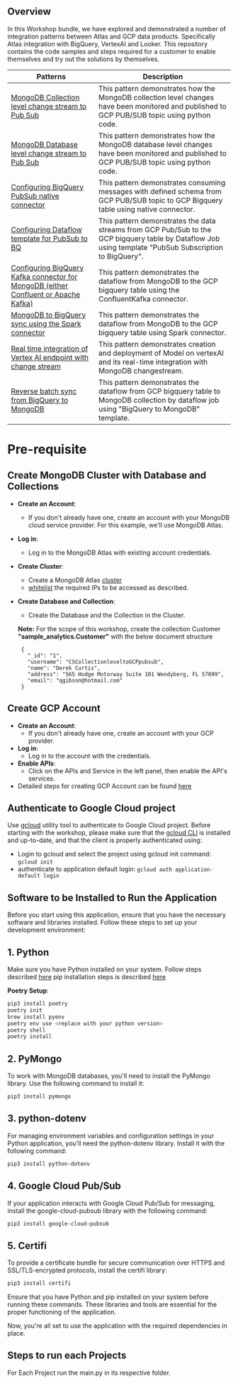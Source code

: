 ## Overview
   In this Workshop bundle, we have explored and demonstrated a number of integration patterns between Atlas and GCP data products. Specifically Atlas integration with BigQuery, VertexAI and Looker. This repository contains the code samples and steps required for a customer to enable themselves and try out the solutions by themselves. 

 | Patterns | Description |
|----------|-------------|
| [MongoDB Collection level change stream to Pub Sub](https://github.com/mongodb-partners/MongoDb-BigQuery-Workshops/blob/dev_bq-workshop_demo/CollectionLevelPubSub/README.md) | This pattern demonstrates how the MongoDB collection level changes have been monitored and published to GCP PUB/SUB topic using python code. |
| [MongoDB Database level change stream to Pub Sub](https://github.com/mongodb-partners/MongoDb-BigQuery-Workshops/blob/dev_bq-workshop_demo/DBLevelPubSub/README.md) | This pattern demonstrates how the MongoDB database level changes have been monitored and published to GCP PUB/SUB topic using python code. |
| [Configuring BigQuery PubSub native connector](https://github.com/mongodb-partners/MongoDb-BigQuery-Workshops/blob/dev_bq-workshop_demo/PubSubNativeConnector/README.md) | This pattern demonstrates consuming messages with defined schema from GCP PUB/SUB topic to GCP Bigquery table using native connector. |
| [Configuring Dataflow template for PubSub to BQ](https://github.com/mongodb-partners/MongoDb-BigQuery-Workshops/blob/dev_bq-workshop_demo/DataflowBq/README.md) | This pattern demonstrates the data streams from GCP Pub/Sub to the GCP bigquery table by Dataflow Job using template "PubSub Subscription to BigQuery". |
| [Configuring BigQuery Kafka connector for MongoDB (either Confluent or Apache Kafka)](https://github.com/mongodb-partners/MongoDb-BigQuery-Workshops/blob/dev_bq-workshop_demo/Confluentkafkamongodbtobq/README.md) | This pattern demonstrates the dataflow from MongoDB to the GCP bigquery table using the ConfluentKafka connector. |
| [MongoDB to BigQuery sync using the Spark connector](https://github.com/mongodb-partners/MongoDb-BigQuery-Workshops/blob/dev_bq-workshop_demo/SparkConnectorMongotoBq/README.md) | This pattern demonstrates the dataflow from MongoDB to the GCP bigquery table using Spark connector. |
| [Real time integration of Vertex AI endpoint with change stream](https://github.com/mongodb-partners/MongoDb-BigQuery-Workshops/blob/dev_bq-workshop_demo/VertexAIRealTimeIntegration/README.md) | This pattern demonstrates creation and deployment of Model on vertexAI and its real-time integration with MongoDB changestream. |
| [Reverse batch sync from BigQuery to MongoDB](https://github.com/mongodb-partners/MongoDb-BigQuery-Workshops/blob/dev_bq-workshop_demo/BQtoMongodb/README.md) | This pattern demonstrates the dataflow from GCP bigquery table to MongoDB collection by dataflow job using "BigQuery to MongoDB" template. |



# Pre-requisite

## Create MongoDB Cluster with Database and Collections
- **Create an Account**:
  * If you don't already have one, create an account with your MongoDB cloud service provider. For this example, we'll use MongoDB Atlas.
- **Log in**:
  * Log in to the MongoDB Atlas with existing account credentials.
- **Create Cluster**:
  * Create a MongoDB Atlas [cluster](https://www.mongodb.com/docs/guides/atlas/cluster/) 
  * [whitelist](https://www.mongodb.com/docs/atlas/security/ip-access-list/) the required IPs to be accessed as described.
- **Create Database and Collection**:
  * Create the Database and the Collection in the Cluster.
    
  **Note:**
    For the scope of this workshop, create the collection Customer **"sample_analytics.Customer"** with the below document structure
    ```
     {
       "_id": "1",
       "username": "CSCollectionleveltoGCPpubsub",
       "name": "Derek Curtis",
       "address": "565 Hodge Motorway Suite 101 Wendyberg, FL 57099",
       "email": "qgibson@hotmail.com"
     }
    ```

## Create GCP Account
- **Create an Account**:
  * If you don't already have one, create an account with your GCP provider.
- **Log in**:
  * Log in to the account with the credentials.
- **Enable APIs**:
  * Click on the APIs and Service in the left panel, then enable the API's services.
- Detailed steps for creating GCP Account can be found [here](https://www.geeksforgeeks.org/how-to-create-a-free-tier-account-on-gcp/)

## Authenticate to Google Cloud project
Use [gcloud](https://cloud.google.com/sdk/docs/install) utility tool to authenticate to Google Cloud project. Before starting with the workshop, please make sure that
the [gcloud CLI](https://cloud.google.com/sdk/docs/install) is installed and up-to-date, and that the client is properly authenticated using:

 * Login to gcloud and select the project using gcloud init command:
   ``` gcloud init ```
 * authenticate to application default login:
   ``` gcloud auth application-default login ```


## Software to be Installed to Run the Application
Before you start using this application, ensure that you have the necessary software and libraries installed. Follow these steps to set up your development environment:
## 1. Python

Make sure you have Python installed on your system. Follow steps described [here](https://www.tutorialsteacher.com/python/install-python)
pip installation steps is described [here](https://www.geeksforgeeks.org/how-to-install-pip-on-windows/)

 **Poetry Setup**:
  ```bash
  pip3 install poetry
  poetry init
  brew install pyenv
  poetry env use <replace with your python version>
  poetry shell
  poetry install
  ```

## 2. PyMongo
To work with MongoDB databases, you'll need to install the PyMongo library. Use the following command to install it:

```bash
pip3 install pymongo
```

## 3. python-dotenv
For managing environment variables and configuration settings in your Python application, you'll need the python-dotenv library. Install it with the following command:

```bash
pip3 install python-dotenv
```

## 4. Google Cloud Pub/Sub
If your application interacts with Google Cloud Pub/Sub for messaging, install the google-cloud-pubsub library with the following command:

```bash
pip3 install google-cloud-pubsub
```

## 5. Certifi
To provide a certificate bundle for secure communication over HTTPS and SSL/TLS-encrypted protocols, install the certifi library:

```bash
pip3 install certifi
```

Ensure that you have Python and pip installed on your system before running these commands. These libraries and tools are essential for the proper functioning of the application.

Now, you're all set to use the application with the required dependencies in place.

## Steps to run each Projects

For Each Project run the main.py in its respective folder.


